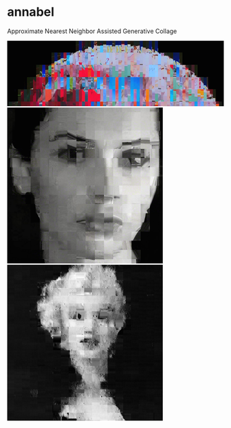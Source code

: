 # annabel
Approximate Nearest Neighbor Assisted Generative Collage

![](https://github.com/tvldz/annabel/blob/master/examples/moon_collage.png)
<img src="https://github.com/tvldz/annabel/blob/master/examples/jones_collage.png" width="362">
<img src="https://github.com/tvldz/annabel/blob/master/examples/marilyn_collage.png" width="362">

